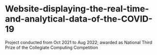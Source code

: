 # Website-displaying-the-real-time-and-analytical-data-of-the-COVID-19
Project conducted from Oct 2021 to Aug 2022; awarded as National Third Prize of the Collegiate Computing Competition
